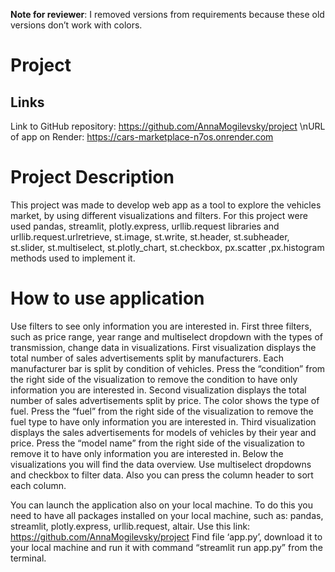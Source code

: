 **Note for reviewer**: I removed versions from requirements because these old versions don’t work with colors.

# Project

## Links
Link to GitHub repository: https://github.com/AnnaMogilevsky/project  \nURL of app on Render: https://cars-marketplace-n7os.onrender.com

# Project Description

This project was made to develop web app as a tool to explore the vehicles market, by using different visualizations and filters.
For this project were used pandas, streamlit, plotly.express, urllib.request libraries and urllib.request.urlretrieve, st.image, st.write, st.header, st.subheader, st.slider, st.multiselect, st.plotly_chart, st.checkbox, px.scatter ,px.histogram methods used to implement it.

# How to use application
Use filters to see only information you are interested in. First three filters, such as price range, year range and multiselect dropdown with the types of transmission,  change data in visualizations. 
First visualization displays the total number of sales advertisements split by manufacturers. Each manufacturer bar is split by condition of vehicles. Press the “condition” from the right side of the visualization to remove the condition to have only information you are interested in.
Second visualization displays  the total number of sales advertisements split by price. The color shows the type of fuel. Press the “fuel” from the right side of the visualization to remove the fuel type to have only information you are interested in.
Third visualization displays the sales advertisements for models of vehicles by their year and price. Press the “model name” from the right side of the visualization to remove it to have only information you are interested in.
Below the visualizations you will find the data overview. Use multiselect dropdowns and checkbox to filter data. Also you can press the column header to sort each column.

You can launch the application also on your local machine. 
To do this you need to have all packages installed on your local machine, such as: pandas, streamlit, plotly.express, urllib.request, altair.
Use this link: https://github.com/AnnaMogilevsky/project
Find file ‘app.py’, download it to your local machine and run it with command “streamlit run app.py” from the terminal. 
